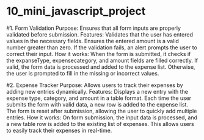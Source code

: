# 10_mini_javascript_project


#1. Form Validation
Purpose: Ensures that all form inputs are properly validated before submission.
Features:
Validates that the user has entered values in the necessary fields.
Ensures the entered amount is a valid number greater than zero.
If the validation fails, an alert prompts the user to correct their input.
How it works: When the form is submitted, it checks if the expanseType, expensecategory, and amount fields are filled correctly. If valid, the form data is processed and added to the expense list. Otherwise, the user is prompted to fill in the missing or incorrect values.


#2. Expense Tracker
Purpose: Allows users to track their expenses by adding new entries dynamically.
Features:
Displays a new entry with the expense type, category, and amount in a table format.
Each time the user submits the form with valid data, a new row is added to the expense list.
The form is reset after submission, allowing the user to quickly add multiple entries.
How it works: On form submission, the input data is processed, and a new table row is added to the existing list of expenses. This allows users to easily track their expenses in real-time.
